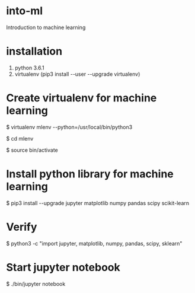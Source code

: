 # into-ml
Introduction to machine learning


# installation
1. python 3.6.1
2. virtualenv (pip3 install --user --upgrade virtualenv)


# Create virtualenv for machine learning

$ virtualenv mlenv --python=/usr/local/bin/python3

$ cd mlenv

$ source bin/activate


# Install python library for machine learning
$ pip3 install --upgrade jupyter matplotlib numpy pandas scipy scikit-learn


# Verify
$ python3 -c "import jupyter, matplotlib, numpy, pandas, scipy, sklearn"

# Start jupyter notebook
$ ./bin/jupyter notebook
